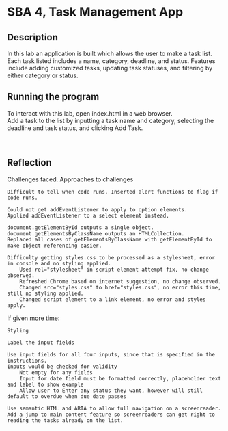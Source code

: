 







# SBA 4, Task Management App

## Description
In this lab an application is built which allows the user to make a task list. Each task listed includes a name, category, deadline, and status. Features include adding customized tasks, updating task statuses, and filtering by either category or status.

## Running the program
To interact with this lab, open index.html in a web browser.<br>
Add a task to the list by inputting a task name and category, selecting the deadline and task status, and clicking Add Task.

<br>

## Reflection
<!--
    Reflection: Write a short reflection (100-200 words) included within the repository discussing:

    Challenges faced during the project.
    How you approached solving those challenges.
    What you would improve if given more time.
-->

Challenges faced. Approaches to challenges

    Difficult to tell when code runs. Inserted alert functions to flag if code runs.

    Could not get addEventListener to apply to option elements. 
    Applied addEventListener to a select element instead.
    
    document.getElementById outputs a single object.
    document.getElementsByClassName outputs an HTMLCollection.
    Replaced all cases of getElementsByClassName with getElementById to make object referencing easier.

    Difficulty getting styles.css to be processed as a stylesheet, error in console and no styling applied. 
        Used rel="stylesheet" in script element attempt fix, no change observed.
        Refreshed Chrome based on internet suggestion, no change observed.
        Changed src="styles.css" to href="styles.css", no error this time, still no styling applied.
        Changed script element to a link element, no error and styles apply.


If given more time:

    Styling

    Label the input fields

    Use input fields for all four inputs, since that is specified in the instructions. 
    Inputs would be checked for validity
        Not empty for any fields
        Input for date field must be formatted correctly, placeholder text and label to show example
        Allow user to Enter any status they want, however will still default to overdue when due date passes

    Use semantic HTML and ARIA to allow full navigation on a screenreader. 
    Add a jump to main content feature so screenreaders can get right to reading the tasks already on the list.